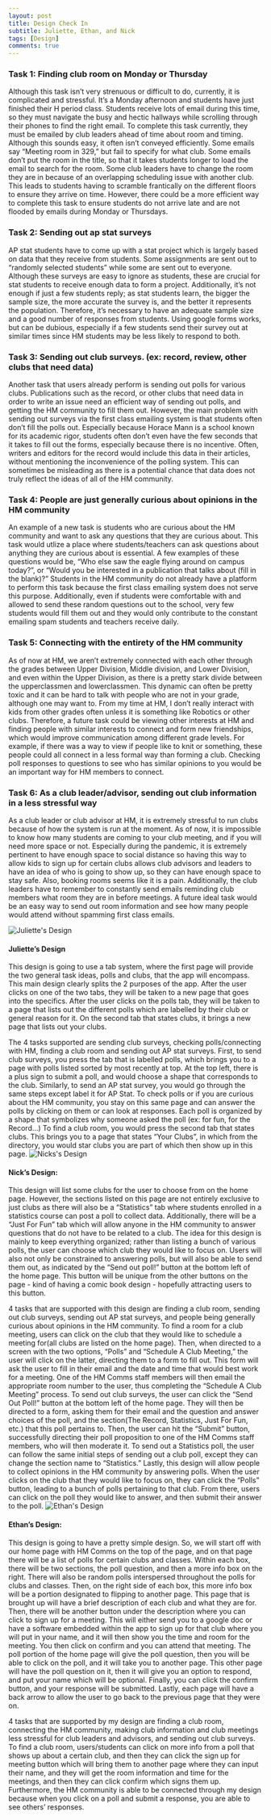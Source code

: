 ```yaml
---
layout: post
title: Design Check In
subtitle: Juliette, Ethan, and Nick
tags: [Design]
comments: true
---
```

### Task 1: Finding club room on Monday or Thursday
  Although this task isn’t very strenuous or difficult to do, currently, it is complicated and stressful. It’s a Monday afternoon and students have just finished their H period class. Students receive lots of email during this time, so they must navigate the busy and hectic hallways while scrolling through their phones to find the right email. To complete this task currently, they must be emailed by club leaders ahead of time about room and timing. Although this sounds easy, it often isn’t conveyed efficiently. Some emails say “Meeting room in 329,” but fail to specify for what club. Some emails don’t put the room in the title, so that it takes students longer to load the email to search for the room. Some club leaders have to change the room they are in because of an overlapping scheduling issue with another club. This leads to students having to scramble frantically on the different floors to ensure they arrive on time. However, there could be a more efficient way to complete this task to ensure students do not arrive late and are not flooded by emails during Monday or Thursdays. 
  
### Task 2: Sending out ap stat surveys
  AP stat students have to come up with a stat project which is largely based on data that they receive from students. Some assignments are sent out to “randomly selected students” while some are sent out to everyone. Although these surveys are easy to ignore as students, these are crucial for stat students to receive enough data to form a project. Additionally, it’s not enough if just a few students reply; as stat students learn, the bigger the sample size, the more accurate the survey is, and the better it represents the population. Therefore, it’s necessary to have an adequate sample size and a good number of responses from students. Using google forms works, but can be dubious, especially if a few students send their survey out at similar times since HM students may be less likely to respond to both.

### Task 3: Sending out club surveys. (ex: record, review, other clubs that need data)
  Another task that users already perform is sending out polls for various clubs. Publications such as the record, or other clubs that need data in order to write an issue need an efficient way of sending out polls, and getting the HM community to fill them out. However, the main problem with sending out surveys via the first class emailing system is that students often don’t fill the polls out. Especially because Horace Mann is a school known for its academic rigor, students often don’t even have the few seconds that it takes to fill out the forms, especially because there is no incentive. Often, writers and editors for the record would include this data in their articles, without mentioning the inconvenience of the polling system. This can sometimes be misleading as there is a potential chance that data does not truly reflect the ideas of all of the HM community. 
  
### Task 4: People are just generally curious about opinions in the HM community
  An example of a new task is students who are curious about the HM community and want to ask any questions that they are curious about. This task would utlize a place where students/teachers can ask questions about anything they are curious about is essential. A few examples of these questions would be, “Who else saw the eagle flying around on campus today?”, or “Would you be interested in a publication that talks about (fill in the blank)?” Students in the HM community do not already have a platform to perform this task because the first class emailing system does not serve this purpose. Additionally, even if students were comfortable with and allowed to send these random questions out to the school, very few students would fill them out and they would only contribute to the constant emailing spam students and teachers receive daily. 
  
### Task 5: Connecting with the entirety of the HM community 
   As of now at HM, we aren’t extremely connected with each other through the grades between Upper Division, Middle division, and Lower Division, and even within the Upper Division, as there is a pretty stark divide between the upperclassmen and lowerclassmen. This dynamic can often be pretty toxic and it can be hard to talk with people who are not in your grade, although one may want to.  From my time at HM, I don’t really interact with kids from other grades often unless it is something like Robotics or other clubs. Therefore, a future task could be viewing other interests at HM and finding people with similar interests to connect and form new friendships, which would improve communication among different grade levels. For example, if there was a way to view if people like to knit or something, these people could all connect in a less formal way than forming a club.  Checking poll responses to questions to see who has similar opinions to you would be an important way for HM members to connect. 
   
### Task 6: As a club leader/advisor, sending out club information in a less stressful way
  As a club leader or club advisor at HM, it is extremely stressful to run clubs because of how the system is run at the moment. As of now, it is impossible to know how many students are coming to your club meeting, and if you will need more space or not. Especially during the pandemic, it is extremely pertinent to have enough space to social distance so having this way to allow kids to sign up for certain clubs allows club advisors and leaders to have an idea of who is going to show up, so they can have enough space to stay safe. Also, booking rooms seems like it is a pain. Additionally, the club leaders have to remember to constantly send emails reminding club members what room they are in before meetings. A future ideal task would be an easy way to send out room information and see how many people would attend without spamming first class emails.
  
  ![Juliette's Design](https://github.com/EthanNickJuliette/EthanNickJuliette.github.io/blob/master/juliettedrawing.png)
####  Juliette’s Design
This design is going to use a tab system, where the first page will provide the two general task ideas, polls and clubs, that the app will encompass. This main design clearly splits the 2 purposes of the app. After the user clicks on one of the two tabs, they will be taken to a new page that goes into the specifics. After the user clicks on the polls tab, they will be taken to a page that lists out the different polls which are labelled by their club or general reason for it. On the second tab that states clubs, it brings a new page that lists out your clubs.

The 4 tasks supported are sending club surveys, checking polls/connecting with HM, finding a club room and sending out AP stat surveys. First, to send club surveys, you press the tab that is labelled polls, which brings you to a page with polls listed sorted by most recently at top. At the top left, there is a plus sign to submit a poll, and would choose a shape that corresponds to the club. Similarly, to send an AP stat survey, you would go through the same steps except label it for AP Stat.  To check polls or if you are curious about the HM community, you stay on this same page and can answer the polls by clicking on them or can look at responses. Each poll is organized by a shape that symbolizes why someone asked the poll (ex: for fun, for the Record…) To find a club room, you would press the second tab that states clubs. This brings you to a page that states “Your Clubs”, in which from the directory, you would star clubs you are part of which then show up in this page. 
  ![Nicks's Design](https://github.com/EthanNickJuliette/EthanNickJuliette.github.io/blob/master/nickdrawing.png)

#### Nick’s Design: 
This design will list some clubs for the user to choose from on the home page. However, the sections listed on this page are not entirely exclusive to just clubs as there will also be a “Statistics” tab where students enrolled in a statistics course can post a poll to collect data. Additionally, there will be a “Just For Fun” tab which will allow anyone in the HM community to answer questions that do not have to be related to a club. The idea for this design is mainly to keep everything organized; rather than listing a bunch of various polls, the user can choose which club they would like to focus on. Users will also not only be constrained to answering polls, but will also be able to send them out, as indicated by the “Send out poll!” button at the bottom left of the home page. This button will be unique from the other buttons on the page - kind of having a comic book design - hopefully attracting users to this button. 

4 tasks that are supported with this design are finding a club room, sending out club surveys, sending out AP stat surveys, and people being generally curious about opinions in the HM community. To find a room for a club meeting, users can click on the club that they would like to schedule a meeting for(all clubs are listed on the home page). Then, when directed to a screen with the two options, “Polls” and “Schedule A Club Meeting,” the user will click on the latter, directing them to a form to fill out. This form will ask the user to fill in their email and the date and time that would best work for a meeting. One of the HM Comms staff members will then email the appropriate room number to the user, thus completing the “Schedule A Club Meeting” process. To send out club surveys, the user can click the “Send Out Poll!” button at the bottom left of the home page. They will then be directed to a form, asking them for their email and the question and answer choices of the poll, and the section(The Record, Statistics, Just For Fun, etc.) that this poll pertains to. Then, the user can hit the “Submit” button, successfully directing their poll proposition to one of the HM Comms staff members, who will then moderate it. To send out a Statistics poll, the user can follow the same initial steps of sending out a club poll, except they can change the section name to “Statistics.” Lastly, this design will allow people to collect opinions in the HM community by answering polls. When the user clicks on the club that they would like to focus on, they can click the “Polls” button, leading to a bunch of polls pertaining to that club. From there, users can click on the poll they would like to answer, and then submit their answer to the poll. 
  ![Ethan's Design](https://github.com/EthanNickJuliette/EthanNickJuliette.github.io/blob/master/ethandrawing.jpeg)
#### Ethan’s Design: 
This design is going to have a pretty simple design. So, we will start off with our home page with HM Comms on the top of the page, and on that page there will be a list of polls for certain clubs and classes. Within each box, there will be two sections, the poll question, and then a more info box on the right. There will also be random polls interspersed throughout the polls for clubs and classes. Then, on the right side of each box, this more info box will be a portion designated to flipping to another page. This page that is brought up will have a brief description of each club and what they are for. Then, there will be another button under the description where you can click to sign up for a meeting. This will either send you to a google doc or have a software embedded within the app to sign up for that club where you will put in your name, and it will then show you the time and room for the meeting. You then click on confirm and you can attend that meeting. The poll portion of the home page will give the poll question, then you will be able to click on the poll, and it will take you to another page. This other page will have the poll question on it, then it will give you an option to respond, and put your name which will be optional. Finally, you can click the confirm button, and your response will be submitted. Lastly, each page will have a back arrow to allow the user to go back to the previous page that they were on.

4 tasks that are supported by my design are finding a club room, connecting the HM community, making club information and club meetings less stressful for club leaders and advisors, and sending out club surveys. To find a club room, users/students can click on more info from a poll that shows up about a certain club, and then they can click the sign up for meeting button which will bring them to another page where they can input their name, and they will get the room information and time for the meetings, and then they can click confirm which signs them up. Furthermore, the HM community is able to be connected through my design because when you click on a poll and submit a response, you are able to see others’ responses. 

